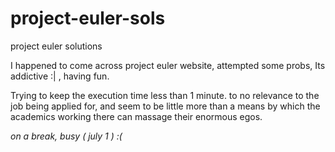 project-euler-sols
==================

project euler solutions

I happened to come across project euler website, attempted some probs, Its addictive :| , having fun.

Trying to keep the execution time less than 1 minute.
 to no relevance to the job being applied for, and seem to be little more than a means by which the academics working there can massage their enormous egos.

*on a break, busy ( july 1 ) :(*